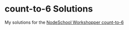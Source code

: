 # count-to-6 Solutions

My solutions for the [NodeSchool Workshopper count-to-6](https://nodeschool.io/#workshoppers)
